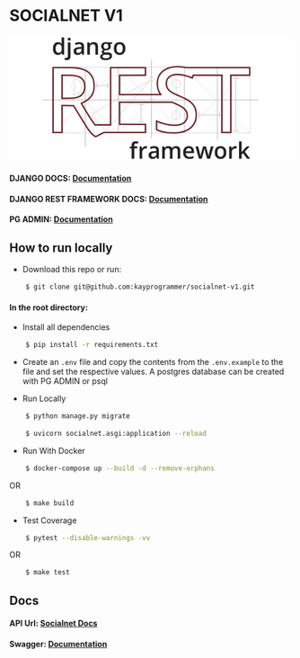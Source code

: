 # SOCIALNET V1

![alt text](https://github.com/kayprogrammer/socialnet-v1/blob/main/display/drf.png?raw=true)


#### DJANGO DOCS: [Documentation](https://docs.djangoproject.com/en/4.2/)
#### DJANGO REST FRAMEWORK DOCS: [Documentation](https://www.django-rest-framework.org/)

#### PG ADMIN: [Documentation](https://pgadmin.org) 


## How to run locally

* Download this repo or run: 
```bash
    $ git clone git@github.com:kayprogrammer/socialnet-v1.git
```

#### In the root directory:
- Install all dependencies
```bash
    $ pip install -r requirements.txt
```
- Create an `.env` file and copy the contents from the `.env.example` to the file and set the respective values. A postgres database can be created with PG ADMIN or psql

- Run Locally
```bash
    $ python manage.py migrate 
```
```bash
    $ uvicorn socialnet.asgi:application --reload
```

- Run With Docker
```bash
    $ docker-compose up --build -d --remove-orphans
```
OR
```bash
    $ make build
```

- Test Coverage
```bash
    $ pytest --disable-warnings -vv
```
OR
```bash
    $ make test
```

## Docs
#### API Url: [Socialnet Docs](http://127.0.0.1:8000/) 
#### Swagger: [Documentation](https://swagger.io/docs/)

<!-- ![alt text](https://github.com/kayprogrammer/socialnet-v1/blob/main/display/display1.png?raw=true)

![alt text](https://github.com/kayprogrammer/socialnet-v1/blob/main/display/display2.png?raw=true)

![alt text](https://github.com/kayprogrammer/socialnet-v1/blob/main/display/display3.png?raw=true)

![alt text](https://github.com/kayprogrammer/socialnet-v1/blob/main/display/display4.png?raw=true)

![alt text](https://github.com/kayprogrammer/socialnet-v1/blob/main/display/display5.png?raw=true)

## ADMIN PAGE
![alt text](https://github.com/kayprogrammer/socialnet-v1/blob/main/display/admin.png?raw=true) -->